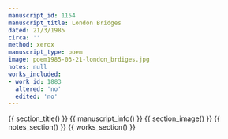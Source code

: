 ```yaml
---
manuscript_id: 1154
manuscript_title: London Bridges
dated: 21/3/1985
circa: ''
method: xerox
manuscript_type: poem
image: poem1985-03-21-london_brdiges.jpg
notes: null
works_included:
- work_id: 1883
  altered: 'no'
  edited: 'no'
---
```


{{ section_title() }}
{{ manuscript_info() }}
{{ section_image() }}
{{ notes_section() }}
{{ works_section() }}
